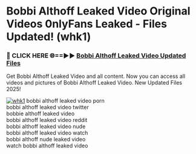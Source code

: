 # Bobbi Althoff Leaked Video Original Videos 0nlyFans Leaked - Files Updated! (whk1)

<h3>🔴 CLICK HERE 🌐==►► <a href="https://tinyurl.com/4seja8ks" rel="nofollow">Bobbi Althoff Leaked Video Updated Files</a></h3>

Get Bobbi Althoff Leaked Video and all content. Now you can access all videos and pictures of Bobbi Althoff Leaked Video. New Updated Files 2025!

[![whk1](https://i.imgur.com/EWjZXRe.gif)](https://tinyurl.com/4seja8ks)
bobbi althoff leaked video porn<br>
bobbi althoff leaked video twitter<br>
bobbie althoff leaked video<br>
bobbi althoff leaked video reddit<br>
bobbi althoff leaked video nude<br>
bobbi althoff leaked video watch<br>
bobbi althoff nude leaked video<br>
watch bobbi althoff leaked video